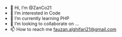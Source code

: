 - 👋 Hi, I’m @ZanCo21
- 👀 I’m interested in Code
- 🌱 I’m currently learning PHP
- 💞️ I’m looking to collaborate on ...
- 📫 How to reach me fauzan.alghifari21@gmail.com

<!---
ZanCo21/ZanCo21 is a ✨ special ✨ repository because its `README.md` (this file) appears on your GitHub profile.
You can click the Preview link to take a look at your changes.
--->
